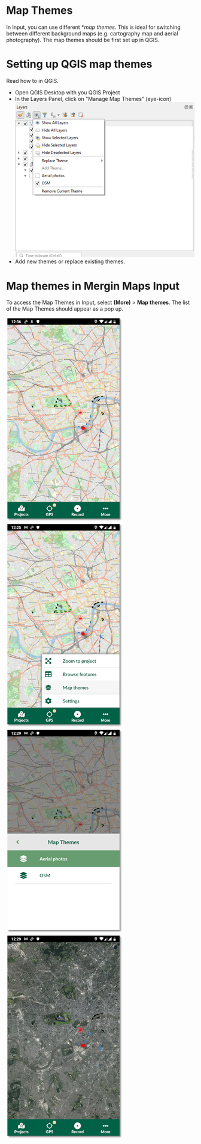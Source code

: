 # Map Themes

In Input, you can use different **map themes*. This is ideal for switching between different background maps (e.g. cartography map and aerial photography). The map themes should be first set up in QGIS.

# Setting up QGIS map themes

Read how to <QGISHelp ver="3.10" link="user_manual/introduction/general_tools.html#configuring-map-themes" text="set up a new map theme" /> in QGIS.

- Open QGIS Desktop with you QGIS Project 
- In the Layers Panel, click on "Manage Map Themes" (eye-icon)
![Map Themes](./qgis_map_themes_setup.png)
- Add new themes or replace existing themes.

# Map themes in Mergin Maps Input
To access the Map Themes in Input, select **(More)** > **Map themes**. The list of the Map Themes should appear as a pop up.

![Map Themes](./input_map_themes_osm.png)
![Map Themes](./input_map_themes_base.png)
![Map Themes](./input_map_themes_switch.png)
![Map Themes](./input_map_themes_alt.png)
